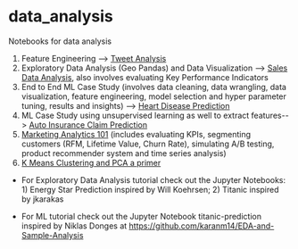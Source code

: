 # data_analysis
Notebooks for data analysis 


1) Feature Engineering --> [Tweet Analysis](https://github.com/karanm14/data_analysis/tree/master/tweet_analysis)
2) Exploratory Data Analysis (Geo Pandas) and Data Visualization --> [Sales Data Analysis](https://github.com/karanm14/data_analysis/tree/master/sales_data_analysis), also involves evaluating Key Performance Indicators
3) End to End ML Case Study (involves data cleaning, data wrangling, data visualization, feature engineering, model selection and hyper parameter tuning, results and insights) --> [Heart Disease Prediction](https://github.com/karanm14/data_analysis/tree/master/heart_disease_prediction)
4) ML Case Study using unsupervised learning as well to extract features--> [Auto Insurance Claim Prediction](https://github.com/karanm14/data_analysis/tree/master/auto_insurance_claim_prediction)
5) [Marketing Analytics 101](https://github.com/karanm14/data_analysis/tree/master/marketing_analytics) (includes evaluating KPIs, segmenting customers (RFM, Lifetime Value, Churn Rate), simulating A/B testing, product recommender system and time series analysis)
6) [K Means Clustering and PCA a primer](https://github.com/karanm14/data_analysis/tree/master/customer_segmentation)

- For Exploratory Data Analysis tutorial check out the Jupyter Notebooks: 1) Energy Star Prediction inspired by Will Koehrsen; 2) Titanic inspired by jkarakas 

- For ML tutorial check out the Jupyter Notebook titanic-prediction inspired by Niklas Donges at https://github.com/karanm14/EDA-and-Sample-Analysis
